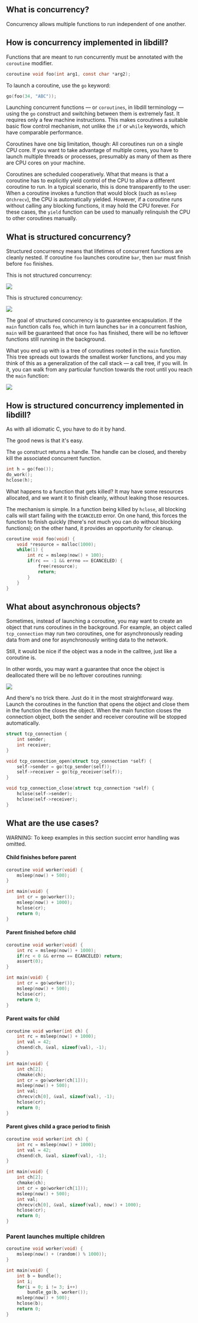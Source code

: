 ## What is concurrency?

Concurrency allows multiple functions to run independent of one another.

## How is concurrency implemented in libdill?

Functions that are meant to run concurrently must be annotated with the `coroutine` modifier.

```c
coroutine void foo(int arg1, const char *arg2);
```

To launch a coroutine, use the `go` keyword:

```c
go(foo(34, "ABC"));
```

Launching concurrent functions — or `coroutines`, in libdill terminology — using the `go` construct and switching between them is extremely fast. It requires only a few machine instructions. This makes coroutines a suitable basic flow control mechanism, not unlike the `if` or `while` keywords, which have comparable performance.

Coroutines have one big limitation, though: All  coroutines run on a single CPU core. If you want to take advantage of multiple cores, you have to launch multiple threads or processes, presumably as many of them as there are CPU cores on your machine.

Coroutines are scheduled cooperatively. What that means is that a coroutine has to explicitly yield control of the CPU to allow a different coroutine to run. In a typical scenario, this is done transparently to the user: When a coroutine invokes a function that would block (such as `msleep` or`chrecv`), the CPU is automatically yielded. However, if a coroutine runs without calling any blocking functions, it may hold the CPU forever. For these cases, the `yield` function can be used to manually relinquish the CPU to other coroutines manually.

## What is structured concurrency?

Structured concurrency means that lifetimes of concurrent functions are cleanly nested. If coroutine `foo` launches coroutine `bar`, then `bar` must finish before `foo` finishes.

This is not structured concurrency:

![](index1.jpeg)

This is structured concurrency:

![](index2.jpeg)

The goal of structured concurrency is to guarantee encapsulation. If the `main` function calls `foo`, which in turn launches `bar` in a concurrent fashion, `main` will be guaranteed that once `foo` has finished, there will be no leftover functions still running in the background.

What you end up with is a tree of coroutines rooted in the `main` function. This tree spreads out towards the smallest worker functions, and you may think of this as a generalization of the call stack — a call tree, if you will. In it, you can walk from any particular function towards the root until you reach the `main` function:

![](index3.jpeg)

## How is structured concurrency implemented in libdill?

As with all idiomatic C, you have to do it by hand.

The good news is that it's easy.

The `go` construct returns a handle. The handle can be closed, and thereby kill the associated concurrent function.

```c
int h = go(foo());
do_work();
hclose(h);
```

What happens to a function that gets killed? It may have some resources allocated, and we want it to finish cleanly, without leaking those resources.

The mechanism is simple. In a function being killed by `hclose`, all blocking calls will start failing with the `ECANCELED` error. On one hand, this forces the function to finish quickly (there's not much you can do without blocking functions); on the other hand, it provides an opportunity for cleanup.

```c
coroutine void foo(void) {
    void *resource = malloc(1000);
    while(1) {
        int rc = msleep(now() + 100);
        if(rc == -1 && errno == ECANCELED) {
            free(resource);
            return;
        }
    }
}
```

## What about asynchronous objects?

Sometimes, instead of launching a coroutine, you may want to create an object that runs coroutines in the background.
For example, an object called `tcp_connection` may run two coroutines, one for asynchronously reading data from and one for asynchronously writing data to the network.

Still, it would be nice if the object was a node in the calltree, just like a coroutine is.

In other words, you may want a guarantee that once the object is deallocated there will be no leftover coroutines running:

![](index4.jpeg)

And there's no trick there. Just do it in the most straightforward way. Launch the coroutines in the function that opens the object and close them in the function the closes the object. When the main function closes the connection object, both the sender and receiver coroutine will be stopped automatically.

```c
struct tcp_connection {
    int sender;
    int receiver;
}

void tcp_connection_open(struct tcp_connection *self) {
    self->sender = go(tcp_sender(self));
    self->receiver = go(tcp_receiver(self));
}

void tcp_connection_close(struct tcp_connection *self) {
    hclose(self->sender);
    hclose(self->receiver);
}
```

## What are the use cases?

WARNING: To keep examples in this section succint error handling was omitted.

#### Child finishes before parent

```c
coroutine void worker(void) {
    msleep(now() + 500);
}

int main(void) {
    int cr = go(worker());
    msleep(now() + 1000);
    hclose(cr);
    return 0;
}
```

#### Parent finished before child

```c
coroutine void worker(void) {
    int rc = msleep(now() + 1000);
    if(rc < 0 && errno == ECANCELED) return;
    assert(0);
}

int main(void) {
    int cr = go(worker());
    msleep(now() + 500);
    hclose(cr);
    return 0;
}
```

#### Parent waits for child

```c
coroutine void worker(int ch) {
    int rc = msleep(now() + 1000);
    int val = 42;
    chsend(ch, &val, sizeof(val), -1);
}

int main(void) {
    int ch[2];
    chmake(ch);
    int cr = go(worker(ch[1]));
    msleep(now() + 500);
    int val;
    chrecv(ch[0], &val, sizeof(val), -1);
    hclose(cr);
    return 0;
}
```

#### Parent gives child a grace period to finish

```c
coroutine void worker(int ch) {
    int rc = msleep(now() + 1000);
    int val = 42;
    chsend(ch, &val, sizeof(val), -1);
}

int main(void) {
    int ch[2];
    chmake(ch);
    int cr = go(worker(ch[1]));
    msleep(now() + 500);
    int val;
    chrecv(ch[0], &val, sizeof(val), now() + 1000);
    hclose(cr);
    return 0;
}
```

### Parent launches multiple children

```c
coroutine void worker(void) {
    msleep(now() + (random() % 1000));
}

int main(void) {
    int b = bundle();
    int i;
    for(i = 0; i != 3; i++)
        bundle_go(b, worker());
    msleep(now() + 500);
    hclose(b);
    return 0;
}
```
